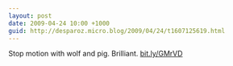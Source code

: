 ```yaml
---
layout: post
date: 2009-04-24 10:00 +1000
guid: http://desparoz.micro.blog/2009/04/24/t1607125619.html
---
```

Stop motion with wolf and pig.  Brilliant.  [bit.ly/GMrVD](http://bit.ly/GMrVD)

